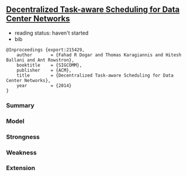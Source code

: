 ## [Decentralized Task-aware Scheduling for Data Center Networks](http://research.microsoft.com/apps/pubs/default.aspx?id=215429)

- reading status: haven't started
- bib
```
@Inproceedings {export:215429,
    author       = {Fahad R Dogar and Thomas Karagiannis and Hitesh Ballani and Ant Rowstron},
    booktitle    = {SIGCOMM},
    publisher    = {ACM},
    title        = {Decentralized Task-aware Scheduling for Data Center Networks},
    year         = {2014}
}
```

### Summary


### Model


### Strongness

### Weakness

### Extension